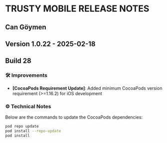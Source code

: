 # TRUSTY MOBILE RELEASE NOTES
## Can Göymen
## Version 1.0.22 - 2025-02-18
## Build 28

### 🛠️ Improvements
- **[CocoaPods Requirement Update]**: Added minimum CocoaPods version requirement (>=1.16.2) for iOS development

### ⚙️ Technical Notes

Below are the commands to update the CocoaPods dependencies:
```bash
pod repo update
pod install --repo-update
pod install
```
